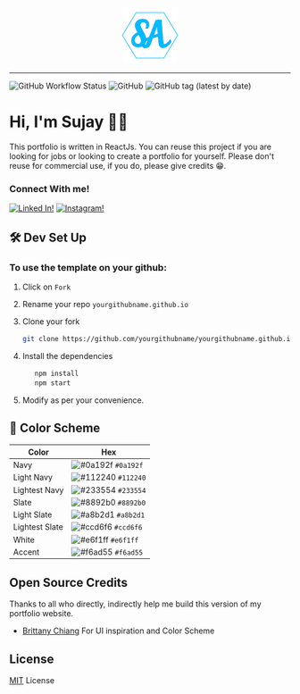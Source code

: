 <div align="center">
  <img alt="Logo" src="https://raw.githubusercontent.com/sujayalaspure/sujayalaspure.github.io/master/public/favicon/android-chrome-384x384.png" width="100" />
</div>

---

![GitHub Workflow Status](https://img.shields.io/github/workflow/status/sujayalaspure/sujayalaspure.github.io/Github%20Pages%20Deploy?label=Latest%20Build)
![GitHub](https://img.shields.io/github/license/sujayalaspure/sujayalaspure.github.io)
![GitHub tag (latest by date)](https://img.shields.io/github/v/tag/sujayalaspure/sujayalaspure.github.io)

# Hi, I'm Sujay 👨‍💻

This portfolio is written in ReactJs. You can reuse this project if you are looking for jobs or looking to create a portfolio for yourself. Please don't reuse for commercial use, if you do, please give credits 😁.

### Connect With me!

[![Linked In!](https://img.shields.io/badge/Linked%20In-%20-9cf?style=plastic&logo=linkedin)](https://in.linkedin.com/in/sujayalaspure)
[![Instagram!](https://img.shields.io/badge/Instagram-%20-orange?style=plastic&logo=instagram)](https://www.instagram.com/sujayalaspure)

## 🛠 Dev Set Up

### To use the template on your github:

1. Click on `Fork`
2. Rename your repo `yourgithubname.github.io`
3. Clone your fork

   ```sh
   git clone https://github.com/yourgithubname/yourgithubname.github.io.git
   ```

4. Install the dependencies
   ```sh
      npm install
      npm start
   ```
5. Modify as per your convenience.

## 🎨 Color Scheme

| Color          | Hex                                                                |
| -------------- | ------------------------------------------------------------------ |
| Navy           | ![#0a192f](https://via.placeholder.com/10/0a192f?text=+) `#0a192f` |
| Light Navy     | ![#112240](https://via.placeholder.com/10/0a192f?text=+) `#112240` |
| Lightest Navy  | ![#233554](https://via.placeholder.com/10/303C55?text=+) `#233554` |
| Slate          | ![#8892b0](https://via.placeholder.com/10/8892b0?text=+) `#8892b0` |
| Light Slate    | ![#a8b2d1](https://via.placeholder.com/10/a8b2d1?text=+) `#a8b2d1` |
| Lightest Slate | ![#ccd6f6](https://via.placeholder.com/10/ccd6f6?text=+) `#ccd6f6` |
| White          | ![#e6f1ff](https://via.placeholder.com/10/e6f1ff?text=+) `#e6f1ff` |
| Accent         | ![#f6ad55](https://via.placeholder.com/10/f6ad55?text=+) `#f6ad55` |

## Open Source Credits

Thanks to all who directly, indirectly help me build this version of my portfolio website.

- [Brittany Chiang](https://brittanychiang.com/) For UI inspiration and Color Scheme
<!-- - [InventingWithMonster](https://codesandbox.io/s/framer-motion-side-menu-mx2rw?fontsize=14&module=/src/Example.tsx&file=/src/MenuItem.tsx:497-517) For awesome verticle navbar animation using framer motion. -->

[github]: https://github.com/sujayalaspure
[website]: https://sujayalaspure.github.io

## License

[MIT](https://github.com/sujayalaspure/sujayalaspure.github.io/blob/master/LICENSE) License
